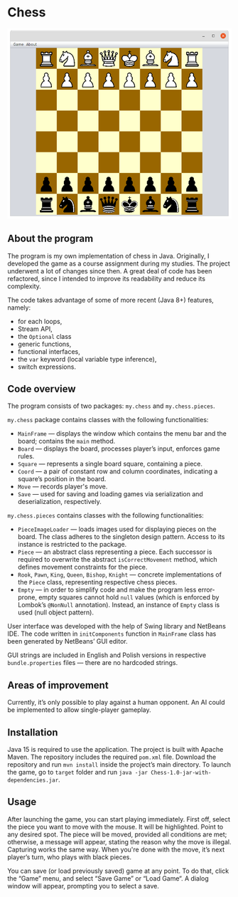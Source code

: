 # Chess

![Screenshot](./example/example.png)

## About the program

The program is my own implementation of chess in Java. Originally, I developed the game as a course assignment during my studies. The project underwent a lot of changes since then. A great deal of code has been refactored, since I intended to improve its readability and reduce its complexity.

The code takes advantage of some of more recent (Java 8+) features, namely:

* for each loops,
* Stream API,
* the `Optional` class
* generic functions,
* functional interfaces,
* the `var` keyword (local variable type inference),
* switch expressions.

## Code overview

The program consists of two packages: `my.chess` and `my.chess.pieces`.

`my.chess` package contains classes with the following functionalities:
* `MainFrame` — displays the window which contains the menu bar and the board; contains the `main` method. 
* `Board` — displays the board, processes player’s input, enforces game rules.
* `Square` — represents a single board square, containing a piece.
* `Coord` — a pair of constant row and column coordinates, indicating a square’s position in the board.
* `Move` — records player's move.
* `Save` — used for saving and loading games via serialization and deserialization, respectively.

`my.chess.pieces` contains classes with the following functionalities:
* `PieceImageLoader` — loads images used for displaying pieces on the board. The class adheres to the singleton design pattern. Access to its instance is restricted to the package.
* `Piece` — an abstract class representing a piece. Each successor is required to overwrite the abstract `isCorrectMovement` method, which defines movement constraints for the piece. 
* `Rook`, `Pawn`, `King`, `Queen`, `Bishop`, `Knight` — concrete implementations of the `Piece` class, representing respective chess pieces. 
* `Empty` — in order to simplify code and make the program less error-prone, empty squares cannot hold `null` values (which is enforced by Lombok’s `@NonNull` annotation). Instead, an instance of `Empty` class is used (null object pattern).

User interface was developed with the help of Swing library and NetBeans IDE. The code written in `initComponents` function in `MainFrame` class has been generated by NetBeans’ GUI editor.

GUI strings are included in English and Polish versions in respective `bundle.properties` files — there are no hardcoded strings.

## Areas of improvement

Currently, it’s only possible to play against a human opponent. An AI could be implemented to allow single-player gameplay.

## Installation

Java 15 is required to use the application. The project is built with Apache Maven. The repository includes the required `pom.xml` file. Download the repository and run `mvn install` inside the project’s main directory. To launch the game, go to `target` folder and run `java -jar Chess-1.0-jar-with-dependencies.jar`.

## Usage

After launching the game, you can start playing immediately. First off, select the piece you want to move with the mouse. It will be highlighted. Point to any desired spot. The piece will be moved, provided all conditions are met; otherwise, a message will appear, stating the reason why the move is illegal. Capturing works the same way. When you're done with the move, it’s next player’s turn, who plays with black pieces. 

You can save (or load previously saved) game at any point. To do that, click the “Game” menu, and select “Save Game” or “Load Game“. A dialog window will appear, prompting you to select a save.


